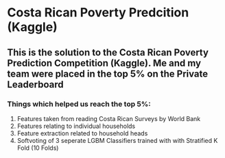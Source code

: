# Costa Rican Poverty Predcition (Kaggle)
## This is the solution to the Costa Rican Poverty Prediction Competition (Kaggle). Me and my team were placed in the top 5% on the Private Leaderboard
### Things which helped us reach the top 5%:
1. Features taken from reading Costa Rican Surveys by World Bank
2. Features relating to individual households
3. Feature extraction related to household heads
4. Softvoting of 3 seperate LGBM Classifiers trained with with Stratified K Fold (10 Folds)
